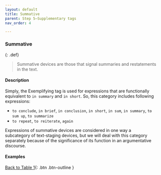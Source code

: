 ```yaml
---
layout: default
title: Summative
parent: Step 5–Supplementary tags
nav_order: 4

---
```


### Summative

{: .def}
> Summative devices are those that signal summaries and restatements in the text.


#### Description

Simply, the Exemplifying tag is used for expressions that are functionally equivalent to `in summary` and `in short`. So, this category includes following expressions:

- `to conclude`, `in brief`, `in conclusion`, `in short`, `in sum`, `in summary`, `to sum up`, `to summarize`
- `to repeat`, `to reiterate`, `again`

Expressions of summative devices are considered in one way a subcategory of text-staging devices, but we will deal with this category separately because of the significance of its function in an argumentative discourse.


#### Examples



[Back to Table 1](index.md#table-1-categories-of-engagement-moves){: .btn .btn-outline }